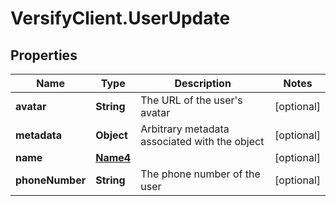 # VersifyClient.UserUpdate

## Properties

Name | Type | Description | Notes
------------ | ------------- | ------------- | -------------
**avatar** | **String** | The URL of the user&#39;s avatar | [optional] 
**metadata** | **Object** | Arbitrary metadata associated with the object | [optional] 
**name** | [**Name4**](Name4.md) |  | [optional] 
**phoneNumber** | **String** | The phone number of the user | [optional] 



